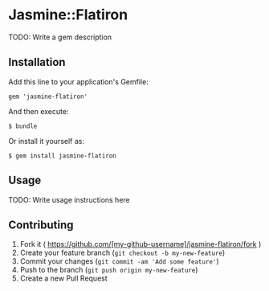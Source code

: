 # Jasmine::Flatiron

TODO: Write a gem description

## Installation

Add this line to your application's Gemfile:

    gem 'jasmine-flatiron'

And then execute:

    $ bundle

Or install it yourself as:

    $ gem install jasmine-flatiron

## Usage

TODO: Write usage instructions here

## Contributing

1. Fork it ( https://github.com/[my-github-username]/jasmine-flatiron/fork )
2. Create your feature branch (`git checkout -b my-new-feature`)
3. Commit your changes (`git commit -am 'Add some feature'`)
4. Push to the branch (`git push origin my-new-feature`)
5. Create a new Pull Request
